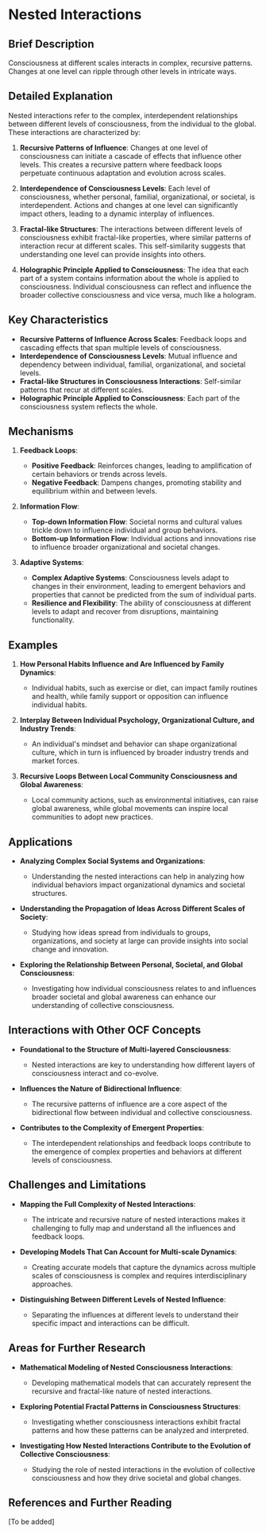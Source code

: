 # Nested Interactions

## Brief Description
Consciousness at different scales interacts in complex, recursive patterns. Changes at one level can ripple through other levels in intricate ways.

## Detailed Explanation
Nested interactions refer to the complex, interdependent relationships between different levels of consciousness, from the individual to the global. These interactions are characterized by:

1. **Recursive Patterns of Influence**: Changes at one level of consciousness can initiate a cascade of effects that influence other levels. This creates a recursive pattern where feedback loops perpetuate continuous adaptation and evolution across scales.

2. **Interdependence of Consciousness Levels**: Each level of consciousness, whether personal, familial, organizational, or societal, is interdependent. Actions and changes at one level can significantly impact others, leading to a dynamic interplay of influences.

3. **Fractal-like Structures**: The interactions between different levels of consciousness exhibit fractal-like properties, where similar patterns of interaction recur at different scales. This self-similarity suggests that understanding one level can provide insights into others.

4. **Holographic Principle Applied to Consciousness**: The idea that each part of a system contains information about the whole is applied to consciousness. Individual consciousness can reflect and influence the broader collective consciousness and vice versa, much like a hologram.

## Key Characteristics
- **Recursive Patterns of Influence Across Scales**: Feedback loops and cascading effects that span multiple levels of consciousness.
- **Interdependence of Consciousness Levels**: Mutual influence and dependency between individual, familial, organizational, and societal levels.
- **Fractal-like Structures in Consciousness Interactions**: Self-similar patterns that recur at different scales.
- **Holographic Principle Applied to Consciousness**: Each part of the consciousness system reflects the whole.

## Mechanisms
1. **Feedback Loops**:
   - **Positive Feedback**: Reinforces changes, leading to amplification of certain behaviors or trends across levels.
   - **Negative Feedback**: Dampens changes, promoting stability and equilibrium within and between levels.

2. **Information Flow**:
   - **Top-down Information Flow**: Societal norms and cultural values trickle down to influence individual and group behaviors.
   - **Bottom-up Information Flow**: Individual actions and innovations rise to influence broader organizational and societal changes.

3. **Adaptive Systems**:
   - **Complex Adaptive Systems**: Consciousness levels adapt to changes in their environment, leading to emergent behaviors and properties that cannot be predicted from the sum of individual parts.
   - **Resilience and Flexibility**: The ability of consciousness at different levels to adapt and recover from disruptions, maintaining functionality.

## Examples
1. **How Personal Habits Influence and Are Influenced by Family Dynamics**:
   - Individual habits, such as exercise or diet, can impact family routines and health, while family support or opposition can influence individual habits.

2. **Interplay Between Individual Psychology, Organizational Culture, and Industry Trends**:
   - An individual's mindset and behavior can shape organizational culture, which in turn is influenced by broader industry trends and market forces.

3. **Recursive Loops Between Local Community Consciousness and Global Awareness**:
   - Local community actions, such as environmental initiatives, can raise global awareness, while global movements can inspire local communities to adopt new practices.

## Applications
- **Analyzing Complex Social Systems and Organizations**:
   - Understanding the nested interactions can help in analyzing how individual behaviors impact organizational dynamics and societal structures.
   
- **Understanding the Propagation of Ideas Across Different Scales of Society**:
   - Studying how ideas spread from individuals to groups, organizations, and society at large can provide insights into social change and innovation.
   
- **Exploring the Relationship Between Personal, Societal, and Global Consciousness**:
   - Investigating how individual consciousness relates to and influences broader societal and global awareness can enhance our understanding of collective consciousness.

## Interactions with Other OCF Concepts
- **Foundational to the Structure of Multi-layered Consciousness**:
   - Nested interactions are key to understanding how different layers of consciousness interact and co-evolve.
   
- **Influences the Nature of Bidirectional Influence**:
   - The recursive patterns of influence are a core aspect of the bidirectional flow between individual and collective consciousness.
   
- **Contributes to the Complexity of Emergent Properties**:
   - The interdependent relationships and feedback loops contribute to the emergence of complex properties and behaviors at different levels of consciousness.

## Challenges and Limitations
- **Mapping the Full Complexity of Nested Interactions**:
   - The intricate and recursive nature of nested interactions makes it challenging to fully map and understand all the influences and feedback loops.
   
- **Developing Models That Can Account for Multi-scale Dynamics**:
   - Creating accurate models that capture the dynamics across multiple scales of consciousness is complex and requires interdisciplinary approaches.
   
- **Distinguishing Between Different Levels of Nested Influence**:
   - Separating the influences at different levels to understand their specific impact and interactions can be difficult.

## Areas for Further Research
- **Mathematical Modeling of Nested Consciousness Interactions**:
   - Developing mathematical models that can accurately represent the recursive and fractal-like nature of nested interactions.
   
- **Exploring Potential Fractal Patterns in Consciousness Structures**:
   - Investigating whether consciousness interactions exhibit fractal patterns and how these patterns can be analyzed and interpreted.
   
- **Investigating How Nested Interactions Contribute to the Evolution of Collective Consciousness**:
   - Studying the role of nested interactions in the evolution of collective consciousness and how they drive societal and global changes.

## References and Further Reading
[To be added]

